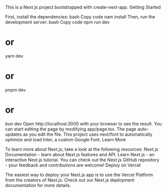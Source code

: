 This is a Next.js project bootstrapped with create-next-app.
Getting Started

First, install the dependencies:
bash
Copy code
nam install
Then, run the development server:
bash
Copy code
npm run dev
# or
yarn dev
# or
pnpm dev
# or
bun dev
Open http://localhost:3000 with your browser to see the result.
You can start editing the page by modifying app/page.tsx. The page auto-updates as you edit the file.
This project uses next/font to automatically optimize and load Inter, a custom Google Font.
Learn More

To learn more about Next.js, take a look at the following resources:
Next.js Documentation - learn about Next.js features and API.
Learn Next.js - an interactive Next.js tutorial.
You can check out the Next.js GitHub repository - your feedback and contributions are welcome!
Deploy on Vercel

The easiest way to deploy your Next.js app is to use the Vercel Platform from the creators of Next.js.
Check out our Next.js deployment documentation for more details.
